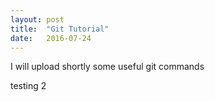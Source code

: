```yaml
---
layout: post
title:  "Git Tutorial"
date:   2016-07-24
---
```


<p class="intro"><span class="dropcap"></span> I will upload shortly some useful git commands </p>

testing 2
